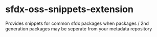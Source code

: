 # sfdx-oss-snippets-extension
Provides snippets for common sfdx packages when packages / 2nd generation packages may be seperate from your metadata repository
